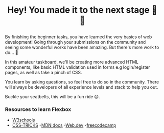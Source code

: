# <p align="center"> Hey! You made it to the next stage 🤩🤩 </p>

By finishing the beginner tasks, you have learned the very basics of web development! Going through your submissions on the community and seeing some wonderful works have been amazing. But there's more work to do... 👀

In this amateur taskboard, we'll be creating more advanced HTML components, like basic HTML validation used in forms e.g login/register pages, as well as take a pinch of CSS.

You learn by asking questions, so feel free to do so in the community. There will always be developers of all experience levels and stack to help you out.

Buckle your seatbelts, this will be a fun ride 😊.

### Resources to learn Flexbox
- [W3schools](https://www.w3schools.com/css/css3_flexbox.asp)
- [CSS-TRICKS](https://css-tricks.com/snippets/css/a-guide-to-flexbox/)
-[MDN docs](https://developer.mozilla.org/en-US/docs/Web/CSS/CSS_flexible_box_layout/Basic_concepts_of_flexbox)
-[Web.dev](https://web.dev/learn/css/flexbox)
-[freecodecamp](https://www.freecodecamp.org/news/css-flexbox-complete-guide/)